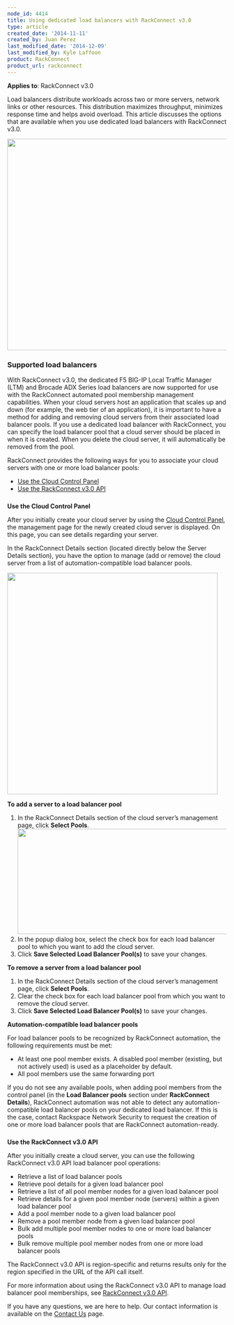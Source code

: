 ```yaml
---
node_id: 4414
title: Using dedicated load balancers with RackConnect v3.0
type: article
created_date: '2014-11-11'
created_by: Juan Perez
last_modified_date: '2014-12-09'
last_modified_by: Kyle Laffoon
product: RackConnect
product_url: rackconnect
---
```


**Applies to**: RackConnect v3.0

Load balancers distribute workloads across two or more servers, network
links or other resources. This distribution maximizes throughput,
minimizes response time and helps avoid overload. This article discusses
the options that are available when you use dedicated load balancers
with RackConnect v3.0.

<img src="https://8026b2e3760e2433679c-fffceaebb8c6ee053c935e8915a3fbe7.ssl.cf2.rackcdn.com/field/image/Fig1-Ded.-LB-and-RCv3-Figure-Traffic-Flow-PNG-.5xhalf-border.png" width="599" height="484" />

### **Supported load balancers**

With RackConnect v3.0, the dedicated F5 BIG-IP Local Traffic Manager
(LTM) and Brocade ADX Series load balancers are now supported for use
with the RackConnect automated pool membership management capabilities.
When your cloud servers host an application that scales up and down (for
example, the web tier of an application), it is important to have a
method for adding and removing cloud servers from their associated load
balancer pools. If you use a dedicated load balancer with RackConnect,
you can specify the load balancer pool that a cloud server should be
placed in when it is created. When you delete the cloud server, it will
automatically be removed from the pool.

RackConnect provides the following ways for you to associate your cloud
servers with one or more load balancer pools:

-   [Use the Cloud Control Panel](#option1)
-   [Use the RackConnect v3.0 API](#Option2)

###
**Use the Cloud Control Panel**

After you initially create your cloud server by using the [Cloud Control
Panel](https://mycloud.rackspace.com/), the management page for the
newly created cloud server is displayed. On this page, you can see
details regarding your server.

In the RackConnect Details section (located directly below the Server
Details section), you have the option to manage (add or remove) the
cloud server from a list of automation-compatible load balancer pools.

<img src="https://8026b2e3760e2433679c-fffceaebb8c6ee053c935e8915a3fbe7.ssl.cf2.rackcdn.com/field/image/Fig2_REACH_RC_Detail_PNG_B.png" width="483" height="507" />

**To add a server to a load balancer pool**

1.  In the RackConnect Details section of the cloud server&rsquo;s management
    page, click **Select Pools**.
    <img src="https://8026b2e3760e2433679c-fffceaebb8c6ee053c935e8915a3fbe7.ssl.cf2.rackcdn.com/field/image/Fig3_REACH_LB_Pool_Modal_PNG_smaller-border.png" width="500" height="241" />
2.  In the popup dialog box, select the check box for each load balancer
    pool to which you want to add the cloud server.
3.  Click **Save Selected Load Balancer Pool(s)** to save your changes.

**To remove a server from a  load balancer pool**

1.  In the RackConnect Details section of the cloud server&rsquo;s management
    page, click **Select Pools**.
2.  Clear the check box for each load balancer pool from which you want
    to remove the cloud server.
3.  Click **Save Selected Load Balancer Pool(s)** to save your changes.

**Automation-compatible load balancer pools**

For load balancer pools to be recognized by RackConnect automation, the
following requirements must be met:

-   At least one pool member exists. A disabled pool member (existing,
    but not actively used) is used as a placeholder by default.
-   All pool members use the same forwarding port

If you do not see any available pools, when adding pool members from the
control panel (in the **Load Balancer pools** section under
 **RackConnect Details**), RackConnect automation was not able to detect
any automation-compatible load balancer pools on your dedicated load
balancer. If this is the case, contact Rackspace Network Security to
request the creation of one or more load balancer pools that are
RackConnect automation-ready.

###
**Use the RackConnect v3.0 API**

After you initially create a cloud server, you can use the following
RackConnect v3.0 API load balancer pool operations:

-   Retrieve a list of load balancer pools
-   Retrieve pool details for a given load balancer pool
-   Retrieve a list of all pool member nodes for a given load balancer
    pool
-   Retrieve details for a given pool member node (servers) within a
    given load balancer pool
-   Add a pool member node to a given load balancer pool
-   Remove a pool member node from a given load balancer pool
-   Bulk add multiple pool member nodes to one or more load balancer
    pools
-   Bulk remove multiple pool member nodes from one or more load
    balancer pools

The RackConnect v3.0 API is region-specific and returns results only for
the region specified in the URL of the API call itself.

For more information about using the RackConnect v3.0 API to manage load
balancer pool memberships, see [RackConnect v3.0
API](http://docs.rcv3.apiary.io/#loadbalancerpools).

If you have any questions, we are here to help. Our contact information
is available on the [Contact
Us](/how-to/support) page.

